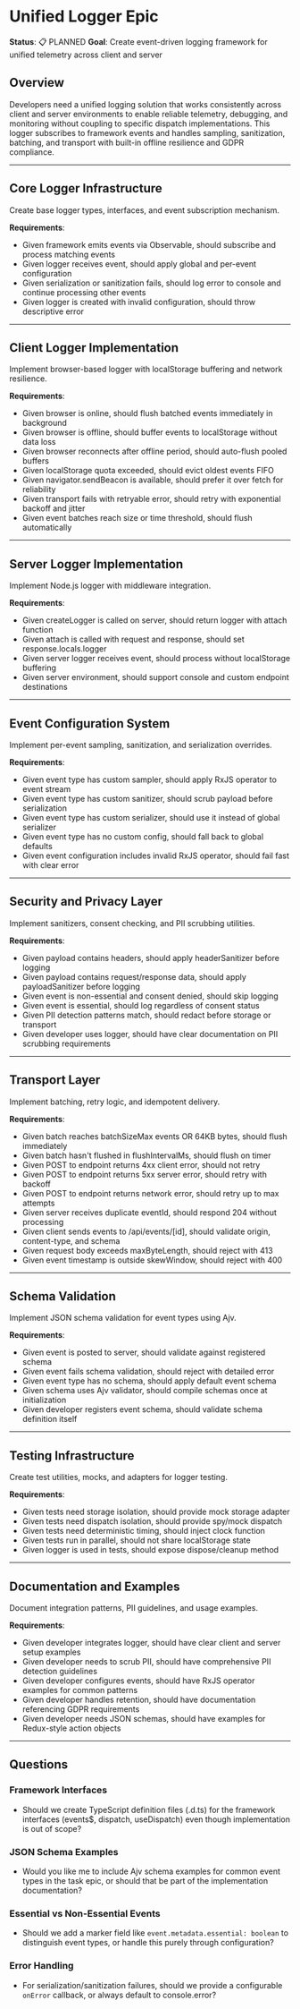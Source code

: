 # Unified Logger Epic

**Status**: 📋 PLANNED
**Goal**: Create event-driven logging framework for unified telemetry across client and server

## Overview

Developers need a unified logging solution that works consistently across client and server environments to enable reliable telemetry, debugging, and monitoring without coupling to specific dispatch implementations. This logger subscribes to framework events and handles sampling, sanitization, batching, and transport with built-in offline resilience and GDPR compliance.

---

## Core Logger Infrastructure

Create base logger types, interfaces, and event subscription mechanism.

**Requirements**:
- Given framework emits events via Observable, should subscribe and process matching events
- Given logger receives event, should apply global and per-event configuration
- Given serialization or sanitization fails, should log error to console and continue processing other events
- Given logger is created with invalid configuration, should throw descriptive error

---

## Client Logger Implementation

Implement browser-based logger with localStorage buffering and network resilience.

**Requirements**:
- Given browser is online, should flush batched events immediately in background
- Given browser is offline, should buffer events to localStorage without data loss
- Given browser reconnects after offline period, should auto-flush pooled buffers
- Given localStorage quota exceeded, should evict oldest events FIFO
- Given navigator.sendBeacon is available, should prefer it over fetch for reliability
- Given transport fails with retryable error, should retry with exponential backoff and jitter
- Given event batches reach size or time threshold, should flush automatically

---

## Server Logger Implementation

Implement Node.js logger with middleware integration.

**Requirements**:
- Given createLogger is called on server, should return logger with attach function
- Given attach is called with request and response, should set response.locals.logger
- Given server logger receives event, should process without localStorage buffering
- Given server environment, should support console and custom endpoint destinations

---

## Event Configuration System

Implement per-event sampling, sanitization, and serialization overrides.

**Requirements**:
- Given event type has custom sampler, should apply RxJS operator to event stream
- Given event type has custom sanitizer, should scrub payload before serialization
- Given event type has custom serializer, should use it instead of global serializer
- Given event type has no custom config, should fall back to global defaults
- Given event configuration includes invalid RxJS operator, should fail fast with clear error

---

## Security and Privacy Layer

Implement sanitizers, consent checking, and PII scrubbing utilities.

**Requirements**:
- Given payload contains headers, should apply headerSanitizer before logging
- Given payload contains request/response data, should apply payloadSanitizer before logging
- Given event is non-essential and consent denied, should skip logging
- Given event is essential, should log regardless of consent status
- Given PII detection patterns match, should redact before storage or transport
- Given developer uses logger, should have clear documentation on PII scrubbing requirements

---

## Transport Layer

Implement batching, retry logic, and idempotent delivery.

**Requirements**:
- Given batch reaches batchSizeMax events OR 64KB bytes, should flush immediately
- Given batch hasn't flushed in flushIntervalMs, should flush on timer
- Given POST to endpoint returns 4xx client error, should not retry
- Given POST to endpoint returns 5xx server error, should retry with backoff
- Given POST to endpoint returns network error, should retry up to max attempts
- Given server receives duplicate eventId, should respond 204 without processing
- Given client sends events to /api/events/[id], should validate origin, content-type, and schema
- Given request body exceeds maxByteLength, should reject with 413
- Given event timestamp is outside skewWindow, should reject with 400

---

## Schema Validation

Implement JSON schema validation for event types using Ajv.

**Requirements**:
- Given event is posted to server, should validate against registered schema
- Given event fails schema validation, should reject with detailed error
- Given event type has no schema, should apply default event schema
- Given schema uses Ajv validator, should compile schemas once at initialization
- Given developer registers event schema, should validate schema definition itself

---

## Testing Infrastructure

Create test utilities, mocks, and adapters for logger testing.

**Requirements**:
- Given tests need storage isolation, should provide mock storage adapter
- Given tests need dispatch isolation, should provide spy/mock dispatch
- Given tests need deterministic timing, should inject clock function
- Given tests run in parallel, should not share localStorage state
- Given logger is used in tests, should expose dispose/cleanup method

---

## Documentation and Examples

Document integration patterns, PII guidelines, and usage examples.

**Requirements**:
- Given developer integrates logger, should have clear client and server setup examples
- Given developer needs to scrub PII, should have comprehensive PII detection guidelines
- Given developer configures events, should have RxJS operator examples for common patterns
- Given developer handles retention, should have documentation referencing GDPR requirements
- Given developer needs JSON schemas, should have examples for Redux-style action objects

---

## Questions

### Framework Interfaces
- Should we create TypeScript definition files (.d.ts) for the framework interfaces (events$, dispatch, useDispatch) even though implementation is out of scope?

### JSON Schema Examples
- Would you like me to include Ajv schema examples for common event types in the task epic, or should that be part of the implementation documentation?

### Essential vs Non-Essential Events
- Should we add a marker field like `event.metadata.essential: boolean` to distinguish event types, or handle this purely through configuration?

### Error Handling
- For serialization/sanitization failures, should we provide a configurable `onError` callback, or always default to console.error?

